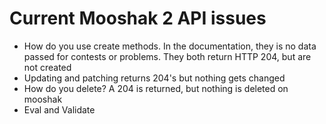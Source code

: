 # Current Mooshak 2 API issues

* How do you use create methods. In the documentation, they is no data passed for contests or problems. They both return HTTP 204, but are not created
* Updating and patching returns 204's but nothing gets changed
* How do you delete? A 204 is returned, but nothing is deleted on mooshak
* Eval and Validate

